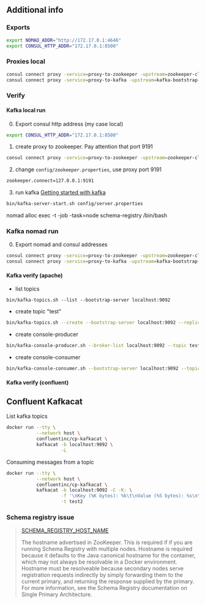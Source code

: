 ## Additional info
### Exports

```bash
export NOMAD_ADDR="http://172.17.0.1:4646"
export CONSUL_HTTP_ADDR="172.17.0.1:8500"
```

### Proxies local
```bash
consul connect proxy -service=proxy-to-zookeeper -upstream=zookeeper-client:2181 -log-level=TRACE
consul connect proxy -service=proxy-to-kafka -upstream=kafka-bootstrap-server:9092 -log-level=TRACE
```

### Verify
#### Kafka local run
0. Export consul http address (my case local)
```bash
export CONSUL_HTTP_ADDR="172.17.0.1:8500"
```
1. create proxy to zookeeper. Pay attention that port 9191
```bash
consul connect proxy -service=proxy-to-zookeeper -upstream=zookeeper-client:2181 -log-level=TRACE
```
2. change `config/zookeeper.properties`, use proxy port 9191
```bash
zookeeper.connect=127.0.0.1:9191
```
3. run kafka [Getting started with kafka](https://kafka.apache.org/quickstart)
```bash
bin/kafka-server-start.sh config/server.properties
```

nomad alloc exec -t -job -task=node schema-registry /bin/bash
### Kafka nomad run
0. Export nomad and consul addresses
```bash
consul connect proxy -service=proxy-to-zookeeper -upstream=zookeeper-client:2181 -log-level=TRACE
consul connect proxy -service=proxy-to-kafka -upstream=kafka-bootstrap-server:9092 -log-level=TRACE
```

#### Kafka verify (apache)
* list topics 
```
bin/kafka-topics.sh --list --bootstrap-server localhost:9092
```
* create topic "test"  
```bash
bin/kafka-topics.sh --create --bootstrap-server localhost:9092 --replication-factor 1 --partitions 1 --topic test
```
* create console-producer
```bash
bin/kafka-console-producer.sh --broker-list localhost:9092 --topic test
```
* create console-consumer
```bash
bin/kafka-console-consumer.sh --bootstrap-server localhost:9092 --topic test --from-beginning
```

#### Kafka verify (confluent)
## Confluent Kafkacat
List kafka topics
```bash
docker run --tty \
           --network host \
           confluentinc/cp-kafkacat \
           kafkacat -b localhost:9092 \
                    -L
``` 

Consuming messages from a topic
```bash
docker run --tty \
           --network host \
           confluentinc/cp-kafkacat \
           kafkacat -b localhost:9092 -C -K: \
                    -f '\nKey (%K bytes): %k\t\nValue (%S bytes): %s\n\Partition: %p\tOffset: %o\n--\n' \
                    -t test2
```

### Schema registry issue 

> [SCHEMA_REGISTRY_HOST_NAME](https://docs.confluent.io/current/installation/docker/config-reference.html#required-schema-registry-settings)
>
> The hostname advertised in ZooKeeper.
> This is required if if you are running Schema Registry with multiple nodes. 
>Hostname is required because it defaults to the Java canonical hostname for the container, which may not always be resolvable in a Docker environment. 
>Hostname must be resolveable because secondary nodes serve registration requests indirectly by simply forwarding them to the current primary, 
>and returning the response supplied by the primary. For more information, see the Schema Registry documentation on Single Primary Architecture.


